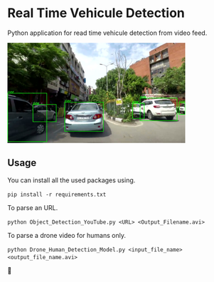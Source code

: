 # Real Time Vehicule Detection
Python application for read time vehicule detection from video feed.

<img src="https://raw.githubusercontent.com/glebret/video-vehicle-recognition/main/img1.jpg" width="400">

## Usage
You can install all the used packages using.

```pip install -r requirements.txt```

To parse an URL.

```python Object_Detection_YouTube.py <URL> <Output_Filename.avi>```

To parse a drone video for humans only.

```python Drone_Human_Detection_Model.py <input_file_name> <output_file_name.avi>```


:blue_heart:
